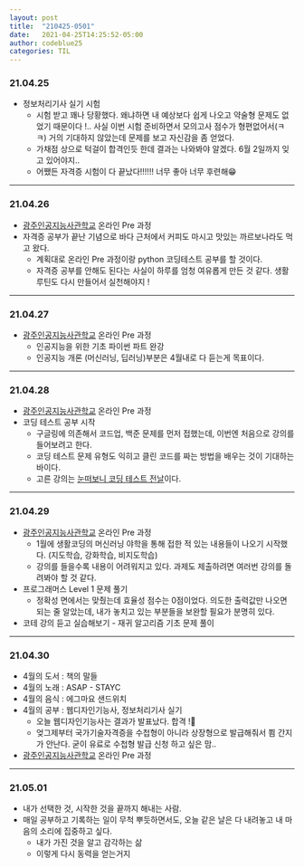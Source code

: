 ```yaml
---
layout: post
title:  "210425-0501"
date:   2021-04-25T14:25:52-05:00
author: codeblue25
categories: TIL
---
```


<h3>21.04.25</h3>

* 정보처리기사 실기 시험
  * 시험 받고 꽤나 당황했다. 왜냐하면 내 예상보다 쉽게 나오고 약술형 문제도 없었기 때문이다 !.. 사실 이번 시험 준비하면서 모의고사 점수가 형편없어서(ㅋㅋ) 거의 기대하지 않았는데 문제를 보고 자신감을 좀 얻었다.
  * 가채점 상으로 턱걸이 합격인듯 한데 결과는 나와봐야 알겠다. 6월 2일까지 잊고 있어야지..
  * 어쨌든 자격증 시험이 다 끝났다!!!!!! 너무 좋아 너무 후련해😁

---

<h3>21.04.26</h3>

* [광주인공지능사관학교](https://aischool.likelion.net/) 온라인 Pre 과정
* 자격증 공부가 끝난 기념으로 바다 근처에서 커피도 마시고 맛있는 까르보나라도 먹고 왔다.
  * 계획대로 온라인 Pre 과정이랑 python 코딩테스트 공부를 할 것이다.
  * 자격증 공부를 안해도 된다는 사실이 하루를 엄청 여유롭게 만든 것 같다. 생활 루틴도 다시 만들어서 실천해야지 !

---

<h3>21.04.27</h3>

* [광주인공지능사관학교](https://aischool.likelion.net/) 온라인 Pre 과정
  * 인공지능을 위한 기초 파이썬 파트 완강
  * 인공지능 개론 (머신러닝, 딥러닝)부분은 4월내로 다 듣는게 목표이다.

---

<h3>21.04.28</h3>

* [광주인공지능사관학교](https://aischool.likelion.net/) 온라인 Pre 과정
* 코딩 테스트 공부 시작
  * 구글링에 의존해서 코드업, 백준 문제를 먼저 접했는데, 이번엔 처음으로 강의를 들어보려고 한다.
  * 코딩 테스트 문제 유형도 익히고 클린 코드를 짜는 방법을 배우는 것이 기대하는 바이다.
  * 고른 강의는 [눈떠보니 코딩 테스트 전날](https://www.inflearn.com/course/%EC%BD%94%EB%94%A9-%ED%85%8C%EC%8A%A4%ED%8A%B8-%EC%A0%84%EB%82%A0)이다.

---

<h3>21.04.29</h3>

* [광주인공지능사관학교](https://aischool.likelion.net/) 온라인 Pre 과정
  * 1월에 생활코딩의 머신러닝 야학을 통해 접한 적 있는 내용들이 나오기 시작했다. (지도학습, 강화학습, 비지도학습)
  * 강의를 들을수록 내용이 어려워지고 있다. 과제도 제출하려면 여러번 강의를 돌려봐야 할 것 같다.
* 프로그래머스 Level 1 문제 풀기
  * 정확성 면에서는 맞췄는데 효율성 점수는 0점이었다. 의도한 출력값만 나오면 되는 줄 알았는데, 내가 놓치고 있는 부분들을 보완할 필요가 분명히 있다.
* 코테 강의 듣고 실습해보기 - 재귀 알고리즘 기초 문제 풀이

---

<h3>21.04.30</h3>

* 4월의 도서 : 책의 말들
* 4월의 노래 : ASAP - STAYC
* 4월의 음식 : 에그마요 샌드위치
* 4월의 공부 : 웹디자인기능사, 정보처리기사 실기
  * 오늘 웹디자인기능사는 결과가 발표났다. 합격 !🤭
  * 엊그제부터 국가기술자격증을 수첩형이 아니라 상장형으로 발급해줘서 쬠 간지가 안난다. 굳이 유료로 수첩형 발급 신청 하고 싶은 맘..
* [광주인공지능사관학교](https://aischool.likelion.net/) 온라인 Pre 과정

---

<h3>21.05.01</h3>

* 내가 선택한 것, 시작한 것을 끝까지 해내는 사람.
* 매일 공부하고 기록하는 일이 무척 뿌듯하면서도, 오늘 같은 날은 다 내려놓고 내 마음의 소리에 집중하고 싶다.
  * 내가 가진 것을 알고 감각하는 삶
  * 이렇게 다시 동력을 얻는거지